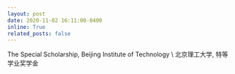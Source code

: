 ```yaml
---
layout: post
date: 2020-11-02 16:11:00-0400
inline: True
related_posts: false
---
```


The Special Scholarship, Beijing Institute of Technology \\
北京理工大学, 特等学业奖学金